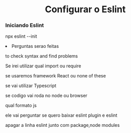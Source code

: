 <h1 align="center"> Configurar o Eslint </h1>

<h3>Iniciando Eslint</h3>
<p>npx eslint --init</p>
<li> Perguntas serao feitas
<p>to check syntax and find problems</p>
<p>Se irei utilizar qual import ou require</p>
<p>se usaremos framework React ou none of these </p>
<p> se vai utilizar Typescript </p>
<p>se codigo vai roda no node ou browser </p>
<p> qual formato  js</p>
<p>ele vai perguntar se quero baixar eslint plugin e eslint</p>

<p>apagar a linha eslint junto com package,node modules </p>